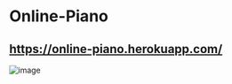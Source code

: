 # Online-Piano
## https://online-piano.herokuapp.com/
![image](https://user-images.githubusercontent.com/68057853/178138232-12c8ec89-ec16-4a17-b8d6-4e7d951e32f9.png)
